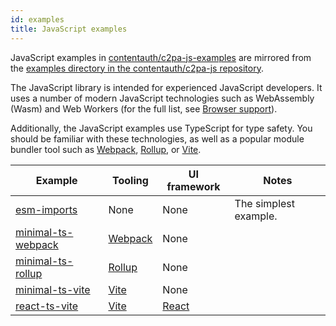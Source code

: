 ```yaml
---
id: examples
title: JavaScript examples
---
```


JavaScript examples in [contentauth/c2pa-js-examples](https://github.com/contentauth/c2pa-js-examples) are mirrored from the [examples directory in the contentauth/c2pa-js repository](https://github.com/contentauth/c2pa-js/tree/main/examples).

The JavaScript library is intended for experienced JavaScript developers. It uses a number of modern JavaScript technologies such as WebAssembly (Wasm) and Web Workers (for the full list, see [Browser support](../getting-started/overview/#browser-support)). 

Additionally, the JavaScript examples use TypeScript for type safety. You should be familiar with these technologies, as well as a popular module bundler tool such as [Webpack](https://webpack.js.org/), [Rollup](https://rollupjs.org/), or [Vite](https://vitejs.dev/).


| Example | Tooling | UI framework | Notes |
|---------|------------------------|--------------|-------|
| [esm-imports](https://github.com/contentauth/c2pa-js/tree/main/examples/esm-imports) | None | None | The simplest example. |
| [minimal-ts-webpack](https://github.com/contentauth/c2pa-js/tree/main/examples/minimal-ts-webpack) |  [Webpack](https://webpack.js.org/) | None | |
| [minimal-ts-rollup](https://github.com/contentauth/c2pa-js/tree/main/examples/minimal-ts-rollup) | [Rollup](https://rollupjs.org/)  | None | |
| [minimal-ts-vite](https://github.com/contentauth/c2pa-js/tree/main/examples/minimal-ts-vite) | [Vite](https://vitejs.dev/)| None | |	
| [react-ts-vite](https://github.com/contentauth/c2pa-js/tree/main/examples/react-ts-vite) | [Vite](https://vitejs.dev/) | [React](https://react.dev/) | |


